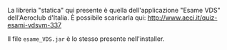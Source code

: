 La libreria "statica" qui presente è quella dell'applicazione "Esame VDS" dell'Aeroclub d'Italia.
È possibile scaricarla qui: http://www.aeci.it/quiz-esami-vdsvm-337

Il file `esame_VDS.jar` è lo stesso presente nell'installer.
